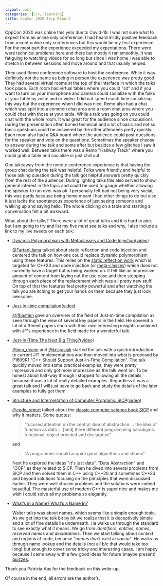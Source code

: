 ```yaml
---
layout: post
categories: [C++, learning]
title: CppCon 2020 Trip Report
---
```


CppCon 2020 was online this year due to Covid-19. I was not sure what to expect from an online only conference. I had
heard mildly positive feedback from recent online only conferences but this would be my first experience. For the most part
the experience exceeded my expectations. There were were technical problems here and there but mostly
it ran smoothly. It was fatiguing to watching videos for so long but since I was home I was able to stretch in
between sessions and move around and that usually helped.

They used Remo conference software to host the conference. While it was definitely not the same as being in person the
experience was pretty good. They had several virtual rooms at the top of the interface in which the talks took place.
Each room had virtual tables where you could "sit" and if you want to turn on your microphone and camera could socialize
with the folks at your table by voice and or video. I did not spend much time socializing
this way but the experience when I did was nice. Remo also had a chat which was split into a common
chat area and a room chat area where you could chat with those at your table. While a talk was going on you could chat
with the whole room. It was great for the audience since discussions during the presentation often turned technical and
a lot of basic and not so basic questions could be answered by the other attendees pretty quickly. Each room also had a
Q&A board where the audience could post questions for the speaker and vote on the questions. Sometimes the speaker
choose to answer during the talk and some after but besides a few glitches I saw it worked well. Between talks there
was a Remo "Hallway Track" where you could grab a table and socialize or just chill out.

One takeaway from the remote conference experience is that having the group chat during the talk was helpful. Folks were
friendly and helpful to those asking question during the talk got helpful answers pretty quickly from the rest of the
audience. During lighting talks this also served to show general interest in the topic and could be used to gauge whether
allowing the speaker to run over was ok. I personally felt bad not being very social, this was partly because being home
meant I had other things to do but also it just lacks the spontaneous experience of just seeing someone and walking up and
saying hello. The whole clicking on a table and starting a conversation felt a bit awkward.

What about the talks? There were a lot of great talks and it is hard to pick but I am going to try and list my five
must see talks and why, I also include a link to my live tweets on each talk:

- [Dynamic Polymorphism with Metaclasses and Code Injection](https://twitter.com/shafikyaghmour/status/1306256011028643841)([video](https://www.youtube.com/watch?v=8c6BAQcYF_E))

  [@TartanLlama](https://twitter.com/TartanLlama) talked about static reflection and code injection and centered the talk on
  how one could replace dynamic polymorphism using these features.
  This relies on the [static reflection work](http://www.open-std.org/jtc1/sc22/wg21/docs/papers/2019/p1240r1.pdf) which is
  targeted for C++23 and code injection (or [meta-classes](http://www.open-std.org/jtc1/sc22/wg21/docs/papers/2019/p0707r4.pdf))
  which does not currently have a target but is being worked on.
  It felt like an impressive amount of content from laying out the use case and then stepping through each piece of the
  replacement which was all pretty new stuff.
  On top of that the features feel pretty powerful and after watching the talk you are itching to get your hands on them
  because they just look awesome.

- [Just-in-time compilation](https://twitter.com/shafikyaghmour/status/1305593864598634496)([video](https://www.youtube.com/watch?v=tWvaSkgVPpA))

   [@jfbastien](https://twitter.com/jfbastien) gave an overview of the field of Just-in-time compilation as seen through the
   view of several key papers in the field. He covered a lot of different papers each with their own interesting insights
   combined with JF's experience in the field made for a wonderful talk.

- [Just-in-Time The Next Big Thing?](https://twitter.com/shafikyaghmour/status/1306296651091292160)([video](https://www.youtube.com/watch?v=I3ov8HcdVKw))

  [@ben_deane](https://twitter.com/ben_deane) and [@krisjusiak](https://twitter.com/krisjusiak) started the talk with a quick
  introduction to current JIT implementations and then moved into what is proposed by
  [P1609R1 "C++ Should Support Just-in-Time Compilation"](http://www.open-std.org/jtc1/sc22/wg21/docs/papers/2019/p1609r1.html).
  The talk quickly moved into some practical examples, they were pretty impressive and only got more impressive as the talk
  went on. To be honest about half-way through I stopped following all the details because it was a lot of really detailed
  examples. Regardless it was a great talk and I will just have to go back and study the details of the later examples to
  fully get them.

- [Structure and Interpretation of Computer Programs: SICP](https://twitter.com/shafikyaghmour/status/1306973453262569474)([video](https://www.youtube.com/watch?v=7oV7hiAsVTI))

  [@code_report](https://twitter.com/code_report) talked about the [classic computer science book SICP](https://mitpress.mit.edu/sites/default/files/sicp/full-text/book/book.html)
  and why it matters. Some quotes:

  >"focused attention on the central idea of abstraction ... the idea of function as data ... [and] three different
programming paradigms: functional, object oriented and declarative"

  and

  > "A programmer should acquire good algorithms and idioms".

  Next he explored the ideas "It's just data", "Data Abstraction" and "OOP" as they related to SICP.
  Then he dived into several problems from SICP and then solved them in C++ using C++20 and sometimes C++23
  and beyond solutions focusing on the principles that were discussed earlier. They were well chosen problems and the
  solutions were indeed beautiful. The masterful use of modern C++ is super nice and makes me wish I could solve all
  my problems so elegantly.

- [What’s in a Name? What’s a Name In?](https://twitter.com/shafikyaghmour/status/1306611476161994752)

  Walter talks was about names, which seems like a simple enough topic. As we get into the talk bit by bit we realize that it
  is deceptively simple and a lot of fine details lie underneath. He walks us through the standard to see exactly what it means.
  We go from *identifiers*, *entities*, *names*,  *reserved names* and *declarations*. Then we start talking about context and regions of
  code, because *"names don't exist in vacuo"*. He walks us through name lookup and the details (not all b/c that would take too long)
  but enough to cover some tricky and interesting cases. I am happy because I came away with a few good ideas for future (maybe present)
  [quizzes](https://twitter.com/search?q=%23CppPolls&f=live).


Thank you Patricia Aas for the feedback on this write-up.

Of course in the end, all errors are the author’s.
